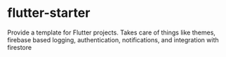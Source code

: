 # flutter-starter
Provide a template for Flutter projects. Takes care of things like themes, firebase based logging, authentication, notifications, and integration with firestore
